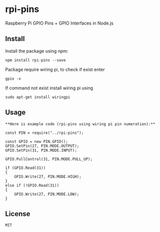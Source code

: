 # rpi-pins
Raspberry Pi GPIO Pins + GPIO Interfaces in Node.js

## Install

Install the package using npm:

    npm install rpi-pins --save

Package require wiring pi, to check if exist enter 

    gpio -v

If command not exist install wiring pi using 

    sudo apt-get install wiringpi

## Usage

    **Here is example code (rpi-pins using wiring pi pin numeration):**

    const PIN = require("../rpi-pins");

    const GPIO = new PIN.GPIO();
    GPIO.SetPin(27, PIN.MODE.OUTPUT);
    GPIO.SetPin(31, PIN.MODE.INPUT);

    GPIO.PullControl(31, PIN.MODE.PULL_UP);

    if (GPIO.Read(31))
    {
        GPIO.Write(27, PIN.MODE.HIGH);
    }
    else if (!GPIO.Read(31))
    {
        GPIO.Write(27, PIN.MODE.LOW);
    }

## License

    MIT